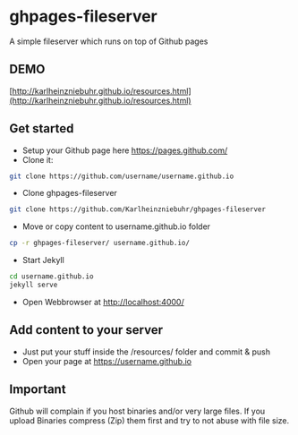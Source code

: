 # ghpages-fileserver
A simple fileserver which runs on top of Github pages

## DEMO
[http://karlheinzniebuhr.github.io/resources.html](http://karlheinzniebuhr.github.io/resources.html)

## Get started
- Setup your Github page here https://pages.github.com/ 
- Clone it:
```bash
git clone https://github.com/username/username.github.io
```
- Clone ghpages-fileserver
```bash
git clone https://github.com/Karlheinzniebuhr/ghpages-fileserver
```
- Move or copy content to username.github.io folder  
```bash
cp -r ghpages-fileserver/ username.github.io/
```
- Start Jekyll
```bash
cd username.github.io
jekyll serve
```
- Open Webbrowser at [http://localhost:4000/](http://localhost:4000/)

## Add content to your server
- Just put your stuff inside the /resources/ folder and commit & push
- Open your page at https://username.github.io

## Important
Github will complain if you host binaries and/or very large files. If you upload Binaries compress (Zip) them first and try to not abuse with file size. 
